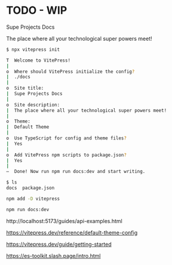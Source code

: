 # TODO - WIP

Supe Projects Docs

The place where all your technological super powers meet!

```bash
$ npx vitepress init

T  Welcome to VitePress!
|
o  Where should VitePress initialize the config?
|  ./docs
|
o  Site title:
|  Supe Projects Docs
|
o  Site description:
|  The place where all your technological super powers meet!
|
o  Theme:
|  Default Theme
|
o  Use TypeScript for config and theme files?
|  Yes
|
o  Add VitePress npm scripts to package.json?
|  Yes
|
—  Done! Now run npm run docs:dev and start writing.
```

```bash
$ ls
docs  package.json
```

```bash
npm add -D vitepress
```

```bash
npm run docs:dev
```

http://localhost:5173/guides/api-examples.html

https://vitepress.dev/reference/default-theme-config

https://vitepress.dev/guide/getting-started

https://es-toolkit.slash.page/intro.html